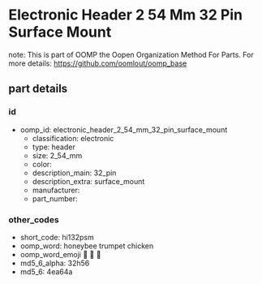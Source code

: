 # Electronic Header 2 54 Mm 32 Pin Surface Mount  

note: This is part of OOMP the Oopen Organization Method For Parts. For more details: https://github.com/oomlout/oomp_base

##  part details





### id
* oomp_id: electronic_header_2_54_mm_32_pin_surface_mount
  * classification: electronic
  * type: header
  * size: 2_54_mm
  * color: 
  * description_main: 32_pin
  * description_extra: surface_mount
  * manufacturer: 
  * part_number: 

### other_codes
* short_code: hi132psm
* oomp_word: honeybee trumpet chicken
* oomp_word_emoji :honeybee: :trumpet: :chicken:
* md5_6_alpha: 32h56
* md5_6: 4ea64a